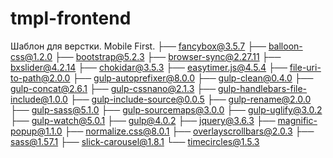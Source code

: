 # tmpl-frontend

Шаблон для верстки. Mobile First.
├── fancybox@3.5.7
├── balloon-css@1.2.0
├── bootstrap@5.2.3
├── browser-sync@2.27.11
├── bxslider@4.2.14
├── chokidar@3.5.3
├── easytimer.js@4.5.4
├── file-uri-to-path@2.0.0
├── gulp-autoprefixer@8.0.0
├── gulp-clean@0.4.0
├── gulp-concat@2.6.1
├── gulp-cssnano@2.1.3
├── gulp-handlebars-file-include@1.0.0
├── gulp-include-source@0.0.5
├── gulp-rename@2.0.0
├── gulp-sass@5.1.0
├── gulp-sourcemaps@3.0.0
├── gulp-uglify@3.0.2
├── gulp-watch@5.0.1
├── gulp@4.0.2
├── jquery@3.6.3
├── magnific-popup@1.1.0
├── normalize.css@8.0.1
├── overlayscrollbars@2.0.3
├── sass@1.57.1
├── slick-carousel@1.8.1
└── timecircles@1.5.3